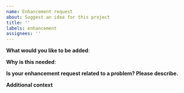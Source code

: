 ```yaml
---
name: Enhancement request
about: Suggest an idea for this project
title: ''
labels: enhancement
assignees: ''
---
```


<!-- Verify first that your issue is not already reported -->

<!-- Please only use this template for submitting enhancement requests -->

<!-- If possible complete *all* sections as described. Don't remove any section. -->

**What would you like to be added**:

<!-- A clear and concise description of what would you like to be added. -->

**Why is this needed**:

<!-- A clear and concise description of why is it needed. -->

**Is your enhancement request related to a problem? Please describe.**

<!-- A clear and concise description of what the problem is. Ex. I'm always frustrated when [...] -->

**Additional context**

<!-- Add any other context or screenshots about the enhancement request here. -->
